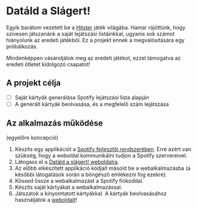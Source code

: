 # Datáld a Slágert!

Egyik barátom vezetett be a [Hitster](https://hitstergame.com/) játék világába.
Hamar rájöttünk, hogy szívesen játszanánk a saját lejátszási listáinkkal, ugyanis sok számot hiányolunk az eredeti játékból.
Ez a projekt ennek a megvalósítására egy próbálkozás.

Mindenképpen vásároljátok meg az eredeti játékot, ezzel támogatva az eredeti ötletet kidolgozó csapatot!

## A projekt célja

- [ ] Saját kártyák generálása Spotify lejátszási lista alapján
- [ ] A generált kártyák beolvasása, és a megfelelő szám lejátszása

## Az alkalmazás működése

(egyelőre koncepció)

1. Készíts egy applikációt a [Spotify fejlesztői rendszerében](https://developer.spotify.com/).
   Erre azért van szükség, hogy a weboldal kommunikálni tudjon a Spotify szervereivel.
2. Látogass el a [Datáld a slágert! weboldalra](https://hegearon.github.io/datald-a-slagert/).
3. Az előbb elkészített applikáció kódjait másold be a webalkalmazásba (a későbbi látogatások során a böngésző emlékezni fog ezekre).
4. Kössed össze a webalkalmazást a Spotify fiókóddal.
5. Készíts saját kártyákat a webalkalmazással.
6. Játszatok a kinyomtatott kártyákkal.
   A kártyák beolvasásához használjátok a [weboldalt](https://hegearon.github.io/datald-a-slagert/)!
